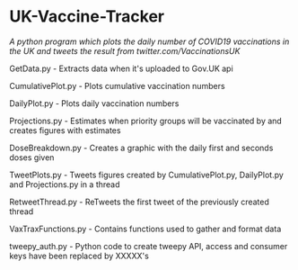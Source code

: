 # UK-Vaccine-Tracker
*A python program which plots the daily number of COVID19 vaccinations in the UK and tweets the result from twitter.com/VaccinationsUK*

GetData.py - Extracts data when it's uploaded to Gov.UK api

CumulativePlot.py - Plots cumulative vaccination numbers

DailyPlot.py - Plots daily vaccination numbers

Projections.py - Estimates when priority groups will be vaccinated by and creates figures with estimates

DoseBreakdown.py - Creates a graphic with the daily first and seconds doses given

TweetPlots.py - Tweets figures created by CumulativePlot.py, DailyPlot.py and Projections.py in a thread

RetweetThread.py - ReTweets the first tweet of the previously created thread 

VaxTraxFunctions.py - Contains functions used to gather and format data

tweepy_auth.py - Python code to create tweepy API, access and consumer keys have been replaced by XXXXX's

